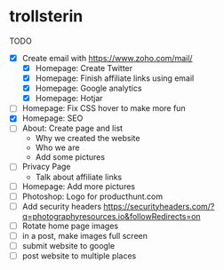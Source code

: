 # trollsterin

TODO

- [x] Create email with https://www.zoho.com/mail/
    - [x] Homepage: Create Twitter
    - [x] Homepage: Finish affiliate links using email
    - [x] Homepage: Google analytics
    - [x] Homepage: Hotjar
- [ ] Homepage: Fix CSS hover to make more fun
- [x] Homepage: SEO
- [ ] About: Create page and list
    - Why we created the website
    - Who we are
    - Add some pictures
- [ ] Privacy Page
    - Talk about affiliate links
- [ ] Homepage: Add more pictures
- [ ] Photoshop: Logo for producthunt.com
- [ ] Add security headers https://securityheaders.com/?q=photographyresources.io&followRedirects=on
- [ ] Rotate home page images
- [ ] in a post, make images full screen
- [ ] submit website to google
- [ ] post website to multiple places